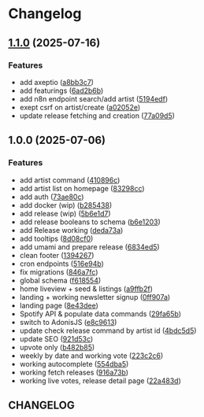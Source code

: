 # Changelog

## [1.1.0](https://github.com/macojaune/stay-connect/compare/v1.0.0...v1.1.0) (2025-07-16)


### Features

* add axeptio ([a8bb3c7](https://github.com/macojaune/stay-connect/commit/a8bb3c70b80208e2d00f58e080e8d654c4219316))
* add featurings ([6ad2b6b](https://github.com/macojaune/stay-connect/commit/6ad2b6ba8faa36d1a9e0b33dfeb4fb775f0724e4))
* add n8n endpoint search/add artist ([5194edf](https://github.com/macojaune/stay-connect/commit/5194edf1f6b6fa82668bcc27bf0cfd22c0594cab))
* exept csrf on artist/create ([a02052e](https://github.com/macojaune/stay-connect/commit/a02052ee43fdc9c2c27da4c083419fec12648296))
* update release fetching and creation ([77a09d5](https://github.com/macojaune/stay-connect/commit/77a09d55d8f5daf820cfd631b2002e9d1f5340c1))

## 1.0.0 (2025-07-06)


### Features

* add artist command ([410896c](https://github.com/macojaune/stay-connect/commit/410896c4984d805cd8d0b1cadf434ec0927c0c09))
* add artist list on homepage ([83298cc](https://github.com/macojaune/stay-connect/commit/83298ccb6928ddf436d84e471ea8c1fac224f432))
* add auth ([73ae80c](https://github.com/macojaune/stay-connect/commit/73ae80c96468bfb8b31d59e95f2fdcc1b322469e))
* add docker (wip) ([b285438](https://github.com/macojaune/stay-connect/commit/b2854381052ad0698ac356a384a2ee8b052cdd20))
* add release (wip) ([5b6e1d7](https://github.com/macojaune/stay-connect/commit/5b6e1d7738b9f42029f46e4d70a124e66ddfc75b))
* add release booleans to schema ([b6e1203](https://github.com/macojaune/stay-connect/commit/b6e1203670ffc6eaaebaaa6147187a00e9392da0))
* add Release working ([deda73a](https://github.com/macojaune/stay-connect/commit/deda73a48ce4dc97102c177259ea14067771bb9a))
* add tooltips ([8d08cf0](https://github.com/macojaune/stay-connect/commit/8d08cf01c69c60d738e227135e8f35ef9be65468))
* add umami and prepare release ([6834ed5](https://github.com/macojaune/stay-connect/commit/6834ed53aad734a10957718e1be2b3a0e99d855a))
* clean footer ([1394267](https://github.com/macojaune/stay-connect/commit/1394267da08e2a3683681b750f0de2761d529eee))
* cron endpoints ([516e94b](https://github.com/macojaune/stay-connect/commit/516e94b6f7fff5e211d85892c20fd3e058def75d))
* fix migrations ([846a7fc](https://github.com/macojaune/stay-connect/commit/846a7fc4b6aa1e239a8f41e2b3ba86314b2c4928))
* global schema ([f618554](https://github.com/macojaune/stay-connect/commit/f61855494b18903cfc6c41b6258d11c841caf30f))
* home liveview + seed & listings ([a9ffb2f](https://github.com/macojaune/stay-connect/commit/a9ffb2fd6b81701d6004103446db9658211623aa))
* landing + working newsletter signup ([0ff907a](https://github.com/macojaune/stay-connect/commit/0ff907ada9a20ba042dc4c277567399539a0a2cf))
* landing page ([8e43dee](https://github.com/macojaune/stay-connect/commit/8e43dee35f3965c3e076d53d0cf349ae17fe736d))
* Spotify API & populate data commands ([29fa65b](https://github.com/macojaune/stay-connect/commit/29fa65b7c1ef29f20c9367ba8330a0b33cc790b7))
* switch to AdonisJS ([e8c9613](https://github.com/macojaune/stay-connect/commit/e8c961373531734eebaa7fbe838a9137d41ce81a))
* update check release command by artist id ([4bdc5d5](https://github.com/macojaune/stay-connect/commit/4bdc5d5dccd729e4611bba8c20a78f083b7bc996))
* update SEO ([921d53c](https://github.com/macojaune/stay-connect/commit/921d53c9ae59c63776c37d12d07a131af2d662f8))
* upvote only ([b482b85](https://github.com/macojaune/stay-connect/commit/b482b85f2df740396af6e542f89d4f0341308081))
* weekly by date and working vote ([223c2c6](https://github.com/macojaune/stay-connect/commit/223c2c68dfc72e5071f92bef474d85a94b43025a))
* working autocomplete ([554dba5](https://github.com/macojaune/stay-connect/commit/554dba5be081bebe7bb11177d94af91c2c4f86e5))
* working fetch releases ([916a73b](https://github.com/macojaune/stay-connect/commit/916a73bc703c5a680a1d3e7228c88973ede46a69))
* working live votes, release detail page ([22a483d](https://github.com/macojaune/stay-connect/commit/22a483d9b4b447f7255a7889dec6b64b42332fdc))

## CHANGELOG
